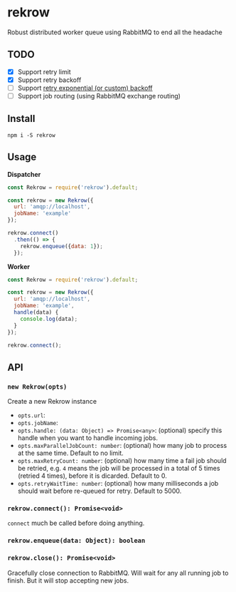 # rekrow

Robust distributed worker queue using RabbitMQ to end all the headache

## TODO

- [x] Support retry limit
- [x] Support retry backoff
- [ ] Support [retry exponential (or custom) backoff](https://m.alphasights.com/exponential-backoff-with-rabbitmq-78386b9bec81#.v1bz77n0e)
- [ ] Support job routing (using RabbitMQ exchange routing)

## Install

```
npm i -S rekrow
```

## Usage

**Dispatcher**

```js
const Rekrow = require('rekrow').default;

const rekrow = new Rekrow({
  url: 'amqp://localhost',
  jobName: 'example'
});

rekrow.connect()
  .then(() => {
    rekrow.enqueue({data: 1});
  });
```

**Worker**

```js
const Rekrow = require('rekrow').default;

const rekrow = new Rekrow({
  url: 'amqp://localhost',
  jobName: 'example',
  handle(data) {
    console.log(data);
  }
});

rekrow.connect();
```

## API

### `new Rekrow(opts)`

Create a new Rekrow instance

- `opts.url`:
- `opts.jobName`:
- `opts.handle: (data: Object) => Promise<any>`: (optional) specify this handle when you want to handle incoming jobs.
- `opts.maxParallelJobCount: number`: (optional) how many job to process at the same time. Default to no limit.
- `opts.maxRetryCount: number`: (optional) how many time a fail job should be retried, e.g. `4` means the job will be processed in a total of 5 times (retried 4 times), before it is dicarded. Default to 0.
- `opts.retryWaitTime: number`: (optional) how many milliseconds a job should wait before re-queued for retry. Default to 5000.

### `rekrow.connect(): Promise<void>`

`connect` much be called before doing anything.

### `rekrow.enqueue(data: Object): boolean`

### `rekrow.close(): Promise<void>`

Gracefully close connection to RabbitMQ. Will wait for any all running job to finish. But it will stop accepting new jobs.
